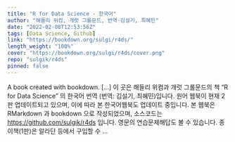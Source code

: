 ```yaml
---
title: "R for Data Science - 한국어"
author: "해들리 위컴, 개럿 그롤문드, 번역-김설기, 최혜민"
date: "2022-02-08T12:53:56Z"
tags: [Data Science, Github]
link: "https://bookdown.org/sulgi/r4ds/"
length_weight: "100%"
cover: "https://bookdown.org/sulgi/r4ds/cover.png"
repo: "sulgik/r4ds"
pinned: false
---
```


A book created with bookdown. [...] 이 곳은 해들리 위컴과 개럿 그롤문드의 책 “R for Data Science” 의 한국어 번역 (번역: 김설기, 최혜민)입니다. 원어 웹북이 현재 2판 업데이트되고 있으며, 이에 따라 본 한국어웹북도 업데이트 중입니다. 본 웹북은 RMarkdown 과 bookdown 으로 작성되었으며, 소스코드는 https://github.com/sulgik/r4ds 입니다.
영문의 연습문제해답도 볼 수 있습니다. 종이책(1판)은 알라딘 등에서 구입할 수 ...

